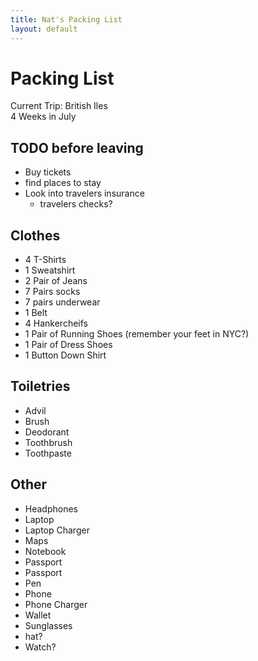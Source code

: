 ```yaml
---
title: Nat's Packing List
layout: default
---
```


# Packing List

Current Trip: British Iles  
4 Weeks in July

## TODO before leaving
 
 * Buy tickets
 * find places to stay
 * Look into travelers insurance
   * travelers checks?

## Clothes

 * 4 T-Shirts
 * 1 Sweatshirt
 * 2 Pair of Jeans
 * 7 Pairs socks
 * 7 pairs underwear
 * 1 Belt
 * 4 Hankercheifs
 * 1 Pair of Running Shoes (remember your feet in NYC?)
 * 1 Pair of Dress Shoes
 * 1 Button Down Shirt

## Toiletries

 * Advil
 * Brush
 * Deodorant
 * Toothbrush
 * Toothpaste

## Other

 * Headphones
 * Laptop
 * Laptop Charger
 * Maps
 * Notebook
 * Passport
 * Passport
 * Pen
 * Phone
 * Phone Charger
 * Wallet
 * Sunglasses
 * hat?
 * Watch?

